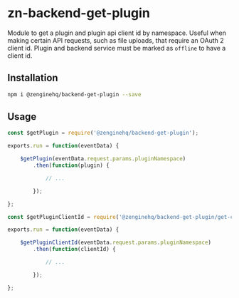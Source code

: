 # zn-backend-get-plugin

Module to get a plugin and plugin api client id by namespace. Useful when making certain API requests, such as file uploads, that require an OAuth 2 client id. Plugin and backend service must be marked as `offline` to have a client id.

## Installation

```bash
npm i @zenginehq/backend-get-plugin --save
```

## Usage

```js
const $getPlugin = require('@zenginehq/backend-get-plugin');

exports.run = function(eventData) {

    $getPlugin(eventData.request.params.pluginNamespace)
        .then(function(plugin) {

            // ...

        });

};
```

```js
const $getPluginClientId = require('@zenginehq/backend-get-plugin/get-client-id');

exports.run = function(eventData) {

    $getPluginClientId(eventData.request.params.pluginNamespace)
        .then(function(clientId) {

            // ...

        });

};
```
